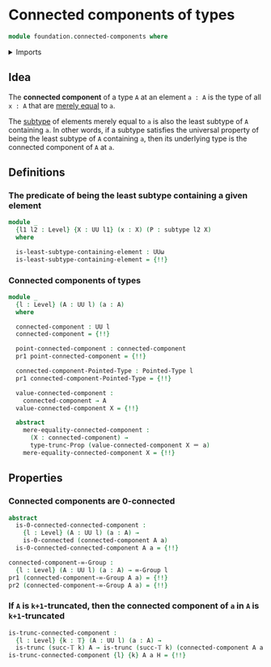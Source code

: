 # Connected components of types

```agda
module foundation.connected-components where
```

<details><summary>Imports</summary>

```agda
open import foundation.0-connected-types
open import foundation.dependent-pair-types
open import foundation.logical-equivalences
open import foundation.propositional-truncations
open import foundation.propositions
open import foundation.universe-levels

open import foundation-core.equality-dependent-pair-types
open import foundation-core.identity-types
open import foundation-core.subtypes
open import foundation-core.truncated-types
open import foundation-core.truncation-levels

open import higher-group-theory.higher-groups

open import structured-types.pointed-types
```

</details>

## Idea

The **connected component** of a type `A` at an element `a : A` is the type of
all `x : A` that are [merely equal](foundation.mere-equality.md) to `a`.

The [subtype](foundation-core.subtypes.md) of elements merely equal to `a` is
also the least subtype of `A` containing `a`. In other words, if a subtype
satisfies the universal property of being the least subtype of `A` containing
`a`, then its underlying type is the connected component of `A` at `a`.

## Definitions

### The predicate of being the least subtype containing a given element

```agda
module _
  {l1 l2 : Level} {X : UU l1} (x : X) (P : subtype l2 X)
  where

  is-least-subtype-containing-element : UUω
  is-least-subtype-containing-element = {!!}
```

### Connected components of types

```agda
module _
  {l : Level} (A : UU l) (a : A)
  where

  connected-component : UU l
  connected-component = {!!}

  point-connected-component : connected-component
  pr1 point-connected-component = {!!}

  connected-component-Pointed-Type : Pointed-Type l
  pr1 connected-component-Pointed-Type = {!!}

  value-connected-component :
    connected-component → A
  value-connected-component X = {!!}

  abstract
    mere-equality-connected-component :
      (X : connected-component) →
      type-trunc-Prop (value-connected-component X ＝ a)
    mere-equality-connected-component X = {!!}
```

## Properties

### Connected components are 0-connected

```agda
abstract
  is-0-connected-connected-component :
    {l : Level} (A : UU l) (a : A) →
    is-0-connected (connected-component A a)
  is-0-connected-connected-component A a = {!!}

connected-component-∞-Group :
  {l : Level} (A : UU l) (a : A) → ∞-Group l
pr1 (connected-component-∞-Group A a) = {!!}
pr2 (connected-component-∞-Group A a) = {!!}
```

### If `A` is `k+1`-truncated, then the connected component of `a` in `A` is `k+1`-truncated

```agda
is-trunc-connected-component :
  {l : Level} {k : 𝕋} (A : UU l) (a : A) →
  is-trunc (succ-𝕋 k) A → is-trunc (succ-𝕋 k) (connected-component A a)
is-trunc-connected-component {l} {k} A a H = {!!}
```

